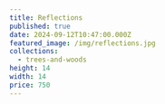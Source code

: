 ```yaml
---
title: Reflections
published: true
date: 2024-09-12T10:47:00.000Z
featured_image: /img/reflections.jpg
collections:
  - trees-and-woods
height: 14
width: 14
price: 750
---
```

